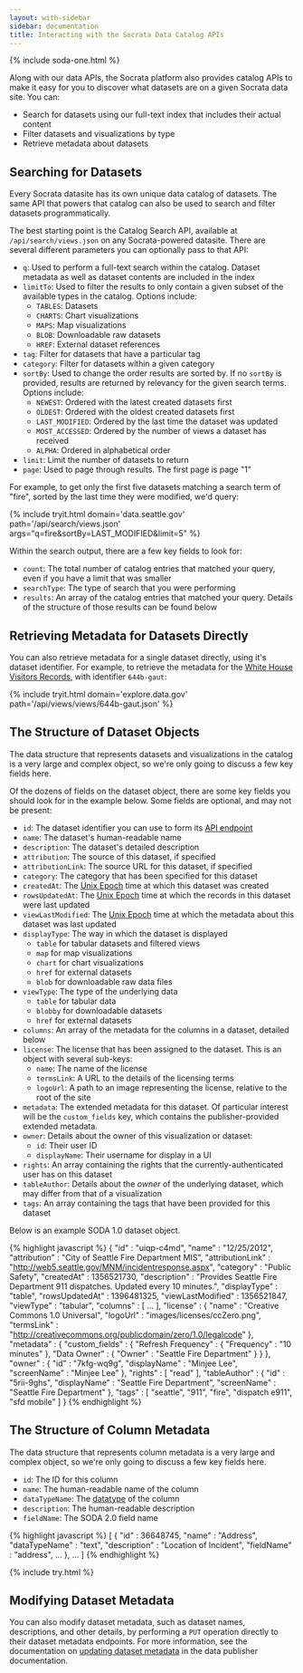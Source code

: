 ```yaml
---
layout: with-sidebar
sidebar: documentation
title: Interacting with the Socrata Data Catalog APIs
---
```


{% include soda-one.html %}

Along with our data APIs, the Socrata platform also provides catalog APIs to make it easy for you to discover what datasets are on a given Socrata data site. You can:

- Search for datasets using our full-text index that includes their actual content
- Filter datasets and visualizations by type
- Retrieve metadata about datasets

## Searching for Datasets

Every Socrata datasite has its own unique data catalog of datasets. The same API that powers that catalog can also be used to search and filter datasets programmatically.

The best starting point is the Catalog Search API, available at `/api/search/views.json` on any Socrata-powered datasite. There are several different parameters you can optionally pass to that API:

- `q`: Used to perform a full-text search within the catalog. Dataset metadata as well as dataset contents are included in the index
- `limitTo`: Used to filter the results to only contain a given subset of the available types in the catalog. Options include:
  - `TABLES`: Datasets
  - `CHARTS`: Chart visualizations
  - `MAPS`: Map visualizations
  - `BLOB`: Downloadable raw datasets
  - `HREF`: External dataset references
- `tag`: Filter for datasets that have a particular tag
- `category`: Filter for datasets within a given category
- `sortBy`: Used to change the order results are sorted by. If no `sortBy` is provided, results are returned by relevancy for the given search terms. Options include:
  - `NEWEST`: Ordered with the latest created datasets first
  - `OLDEST`: Ordered with the oldest created datasets first
  - `LAST_MODIFIED`: Ordered by the last time the dataset was updated
  - `MOST_ACCESSED`: Ordered by the number of views a dataset has received
  - `ALPHA`: Ordered in alphabetical order
- `limit`: Limit the number of datasets to return
- `page`: Used to page through results. The first page is page "1"

For example, to get only the first five datasets matching a search term of "fire", sorted by the last time they were modified, we'd query:

{% include tryit.html domain='data.seattle.gov' path='/api/search/views.json' args="q=fire&amp;sortBy=LAST_MODIFIED&amp;limit=5" %}

Within the search output, there are a few key fields to look for:

- `count`: The total number of catalog entries that matched your query, even if you have a limit that was smaller
- `searchType`: The type of search that you were performing
- `results`: An array of the catalog entries that matched your query. Details of the structure of those results can be found below

## Retrieving Metadata for Datasets Directly

You can also retrieve metadata for a single dataset directly, using it's dataset identifier. For example, to retrieve the metadata for the [White House Visitors Records](http://explore.data.gov/d/644b-gaut), with identifier `644b-gaut`:

{% include tryit.html domain='explore.data.gov' path='/api/views/views/644b-gaut.json' %}

## The Structure of Dataset Objects

<div class="alert alert-info">The data structure that represents datasets and visualizations in the catalog is a very large and complex object, so we're only going to discuss a few key fields here.</div>

Of the dozens of fields on the dataset object, there are some key fields you should look for in the example below. Some fields are optional, and may not be present:

- `id`: The dataset identifier you can use to form its [API endpoint](/docs/endpoints.html)
- `name`: The dataset's human-readable name
- `description`: The dataset's detailed description
- `attribution`: The source of this dataset, if specified
- `attributionLink`: The source URL for this dataset, if specified
- `category`: The category that has been specified for this dataset
- `createdAt`: The [Unix Epoch](http://en.wikipedia.org/wiki/Unix_time) time at which this dataset was created
- `rowsUpdatedAt`: The [Unix Epoch](http://en.wikipedia.org/wiki/Unix_time) time at which the records in this dataset were last updated 
- `viewLastModified`: The [Unix Epoch](http://en.wikipedia.org/wiki/Unix_time) time at which the metadata about this dataset was last updated
- `displayType`: The way in which the dataset is displayed
  - `table` for tabular datasets and filtered views
  - `map` for map visualizations
  - `chart` for chart visualizations
  - `href` for external datasets
  - `blob` for downloadable raw data files
- `viewType`: The type of the underlying data
  - `table` for tabular data 
  - `blobby` for downloadable datasets
  - `href` for external datasets
- `columns`: An array of the metadata for the columns in a dataset, detailed below
- `license`: The license that has been assigned to the dataset. This is an object with several sub-keys:
  - `name`: The name of the license
  - `termsLink`: A URL to the details of the licensing terms
  - `logoUrl`: A path to an image representing the license, relative to the root of the site
- `metadata`: The extended metadata for this dataset. Of particular interest will be the `custom_fields` key, which contains the publisher-provided extended metadata.
- `owner`: Details about the owner of this visualization or dataset:
  - `id`: Their user ID
  - `displayName`: Their username for display in a UI
- `rights`: An array containing the rights that the currently-authenticated user has on this dataset
- `tableAuthor`: Details about the _owner_ of the underlying dataset, which may differ from that of a visualization
- `tags`: An array containing the tags that have been provided for this dataset

Below is an example SODA 1.0 dataset object.

{% highlight javascript %}
{
  "id" : "uiqp-c4md",
  "name" : "12/25/2012",
  "attribution" : "City of Seattle Fire Department MIS",
  "attributionLink" : "http://web5.seattle.gov/MNM/incidentresponse.aspx",
  "category" : "Public Safety",
  "createdAt" : 1356521730,
  "description" : "Provides Seattle Fire Department 911 dispatches. Updated every 10 minutes.",
  "displayType" : "table",
  "rowsUpdatedAt" : 1396481325,
  "viewLastModified" : 1356521847,
  "viewType" : "tabular",
  "columns" : [ ... ],
  "license" : {
    "name" : "Creative Commons 1.0 Universal",
    "logoUrl" : "images/licenses/ccZero.png",
    "termsLink" : "http://creativecommons.org/publicdomain/zero/1.0/legalcode"
  },
  "metadata" : {
    "custom_fields" : {
      "Refresh Frequency" : {
        "Frequency" : "10 minutes"
      },
      "Data Owner" : {
        "Owner" : "Seattle Fire Department"
      }
    }
  },
  "owner" : {
    "id" : "7kfg-wq9g",
    "displayName" : "Minjee Lee",
    "screenName" : "Minjee Lee"
  },
  "rights" : [ "read" ],
  "tableAuthor" : {
    "id" : "5rii-9ghs",
    "displayName" : "Seattle Fire Department",
    "screenName" : "Seattle Fire Department"
  },
  "tags" : [ "seattle", "911", "fire", "dispatch e911", "sfd mobile" ]
}
{% endhighlight %}

## The Structure of Column Metadata

<div class="alert alert-info">The data structure that represents column metadata is a very large and complex object, so we're only going to discuss a few key fields here.</div>

- `id`: The ID for this column
- `name`: The human-readable name of the column
- `dataTypeName`: The [datatype](/docs/datatypes/) of the column
- `description`: The human-readable description
- `fieldName`: The SODA 2.0 field name

{% highlight javascript %}
[ {
  "id" : 36648745,
  "name" : "Address",
  "dataTypeName" : "text",
  "description" : "Location of Incident",
  "fieldName" : "address",
  ...
}, ... ]
{% endhighlight %}

{% include try.html %}

## Modifying Dataset Metadata

You can also modify dataset metadata, such as dataset names, descriptions, and other details, by performing a `PUT` operation directly to their dataset metadata endpoints. For more information, see the documentation on [updating dataset metadata](/publishers/updating-metadata.html) in the data publisher documentation.
